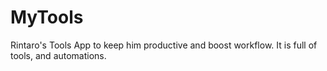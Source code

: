 # MyTools
Rintaro's Tools App to keep him productive and boost workflow. It is full of tools, and automations.

